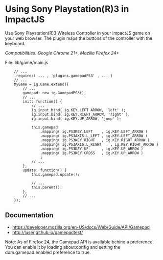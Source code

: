 Using Sony Playstation(R)3 in ImpactJS
====================================== 

Use Sony Playstation(R)3 Wireless Controller in your ImpactJS game on your web browser. The plugin maps the buttons of the controller with the keyboard.

*Compatibilities: Google Chrome 21+, Mozilla Firefox 24+*

File: lib/game/main.js
```
	// ...
	.requires( ... , 'plugins.gamepadPS3' , ... )
	// ...
	MyGame = ig.Game.extend({
		// ...
		gamepad: new ig.GamepadPS3(),
		// ...
		init: function() {
			// ...
			ig.input.bind( ig.KEY.LEFT_ARROW, 'left' );
			ig.input.bind( ig.KEY.RIGHT_ARROW, 'right' );
			ig.input.bind( ig.KEY.UP_ARROW, 'jump' );
		
			this.gamepad
				.mapping( ig.PS3KEY.LEFT	, ig.KEY.LEFT_ARROW )
				.mapping( ig.PS3AXIS.L_LEFT	, ig.KEY.LEFT_ARROW )
				.mapping( ig.PS3KEY.RIGHT	, ig.KEY.RIGHT_ARROW )
				.mapping( ig.PS3AXIS.L_RIGHT	, ig.KEY.RIGHT_ARROW )
				.mapping( ig.PS3KEY.UP		, ig.KEY.UP_ARROW )
				.mapping( ig.PS3KEY.CROSS	, ig.KEY.UP_ARROW )
				;
			// ...
		},
		update: function() {
			this.gamepad.update();
		
			// ...
			this.parent();
		},
		// ...
	});
```

Documentation
-------------
* https://developer.mozilla.org/en-US/docs/Web/Guide/API/Gamepad
* http://luser.github.io/gamepadtest/

Note: As of Firefox 24, the Gamepad API is available behind a preference. You can enable it by loading about:config and setting the dom.gamepad.enabled preference to true.

